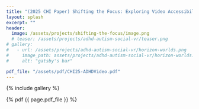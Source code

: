 ```yaml
---
title: "(2025 CHI Paper) Shifting the Focus: Exploring Video Accessibility Strategies and Challenges for People with ADHD "
layout: splash
excerpt: ""
header:
  image: /assets/projects/shifting-the-focus/image.png
  # teaser: /assets/projects/adhd-autism-social-vr/teaser.png
# gallery:
#   - url: /assets/projects/adhd-autism-social-vr/horizon-worlds.png
#     image_path: assets/projects/adhd-autism-social-vr/horizon-worlds.png
#     alt: "gatsby's bar"

pdf_file: "/assets/pdf/CHI25-ADHDVideo.pdf"
---
```


{% include gallery %}

{% pdf {{ page.pdf_file }} %}

